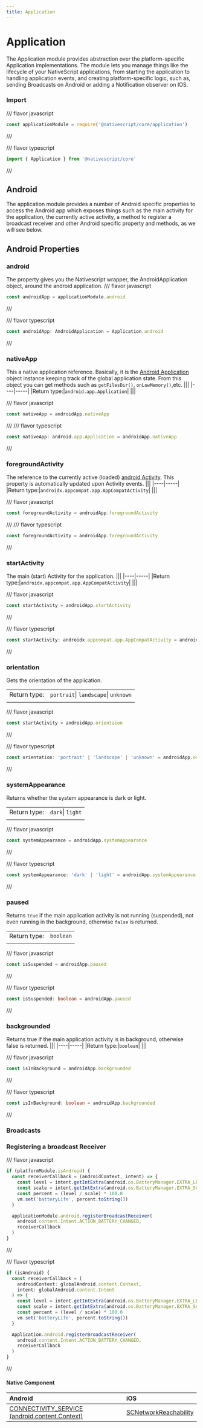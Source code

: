 ```yaml
---
title: Application
---
```


# Application

The Application module provides abstraction over the platform-specific Application implementations. The module lets you manage things like the lifecycle of your NativeScript applications, from starting the application to handling application events, and creating platform-specific logic, such as, sending Broadcasts on Android or adding a Notification observer on IOS.

### Import

/// flavor javascript

```javascript
const applicationModule = require('@nativescript/core/application')
```

///

/// flavor typescript

```typescript
import { Application } from '@nativescript/core'
```

///

## Android

The application module provides a number of Android specific properties to access the Android app which exposes things such as the main activity for the application, the currently active activity, a method to register a broadcast receiver and other Android specific property and methods, as we will see below.

## Android Properties

### android

The property gives you the Nativescript wrapper, the AndroidApplication object, around the android application.
/// flavor javascript

```javascript
const androidApp = applicationModule.android
```

///

/// flavor typescript

```typescript
const androidApp: AndroidApplication = Application.android
```

///

### nativeApp

This a native application reference. Basically, it is the [Android Application](http://developer.android.com/reference/android/app/Application.html) object instance keeping track of the global application state. From this object you can get methods such as `getFilesDir()`, `onLowMemory()`,etc.
|||
|----|-----|
|Return type:|`android.app.Application`|
|||

/// flavor javascript

```javascript
const nativeApp = androidApp.nativeApp
```

///
/// flavor typescript

```typescript
const nativeApp: android.app.Application = androidApp.nativeApp
```

///

### foregroundActivity

The reference to the currently active (loaded) [android Activity](http://developer.android.com/reference/android/app/Activity.html). This property is automatically updated upon Activity events.
|||
|----|-----|
|Return type:|`androidx.appcompat.app.AppCompatActivity`|
|||

/// flavor javascript

```javascript
const foregroundActivity = androidApp.foregroundActivity
```

///
/// flavor typescript

```typescript
const foregroundActivity = androidApp.foregroundActivity
```

///

### startActivity

The main (start) Activity for the application.
|||
|----|-----|
|Return type:|`androidx.appcompat.app.AppCompatActivity`|
|||

/// flavor javascript

```javascript
const startActivity = androidApp.startActivity
```

///

/// flavor typescript

```typescript
const startActivity: androidx.appcompat.app.AppCompatActivity = androidApp.startActivity
```

///

### orientation

Gets the orientation of the application.

|              |                                      |
| ------------ | ------------------------------------ |
| Return type: | `portrait`\| `landscape`\| `unknown` |
|              |                                      |

/// flavor javascript

```javascript
const startActivity = androidApp.orientaion
```

///

/// flavor typescript

```typescript
const orientation: 'portrait' | 'landscape' | 'unknown' = androidApp.orientation
```

///

### systemAppearance

Returns whether the system appearance is dark or light.

|              |                  |
| ------------ | ---------------- |
| Return type: | `dark`\| `light` |
|              |                  |

/// flavor javascript

```javascript
const systemAppearance = androidApp.systemAppearance
```

///

/// flavor typescript

```typescript
const systemAppearance: 'dark' | 'light' = androidApp.systemAppearance
```

///

### paused

Returns `true` if the main application activity is not running (suspended), not even running in the background, otherwise `false` is returned.

|              |           |
| ------------ | --------- |
| Return type: | `boolean` |
|              |           |

/// flavor javascript

```javascript
const isSuspended = androidApp.paused
```

///

/// flavor typescript

```typescript
const isSuspended: boolean = androidApp.paused
```

///

### backgrounded

Returns true if the main application activity is in background, otherwise false is returned.
|||
|----|-----|
|Return type:|`boolean`|
|||

/// flavor javascript

```javascript
const isInBackground = androidApp.backgrounded
```

///

/// flavor typescript

```typescript
const isInBackground: boolean = androidApp.backgrounded
```

///

### Broadcasts

### Registering a broadcast Receiver

/// flavor javascript

```javascript
if (platformModule.isAndroid) {
  const receiverCallback = (androidContext, intent) => {
    const level = intent.getIntExtra(android.os.BatteryManager.EXTRA_LEVEL, -1)
    const scale = intent.getIntExtra(android.os.BatteryManager.EXTRA_SCALE, -1)
    const percent = (level / scale) * 100.0
    vm.set('batteryLife', percent.toString())
  }

  applicationModule.android.registerBroadcastReceiver(
    android.content.Intent.ACTION_BATTERY_CHANGED,
    receiverCallback
  )
}
```

///

/// flavor typescript

```typescript
if (isAndroid) {
  const receiverCallback = (
    androidContext: globalAndroid.content.Context,
    intent: globalAndroid.content.Intent
  ) => {
    const level = intent.getIntExtra(android.os.BatteryManager.EXTRA_LEVEL, -1)
    const scale = intent.getIntExtra(android.os.BatteryManager.EXTRA_SCALE, -1)
    const percent = (level / scale) * 100.0
    vm.set('batteryLife', percent.toString())
  }

  Application.android.registerBroadcastReceiver(
    android.content.Intent.ACTION_BATTERY_CHANGED,
    receiverCallback
  )
}
```

///

#### Native Component

| Android                                                                                                           | iOS                                                                                                              |
| :---------------------------------------------------------------------------------------------------------------- | :--------------------------------------------------------------------------------------------------------------- |
| [CONNECTIVITY_SERVICE (android.content.Context)](https://developer.android.com/reference/android/content/Context) | [SCNetworkReachability](https://developer.apple.com/documentation/systemconfiguration/scnetworkreachability-g7d) |
